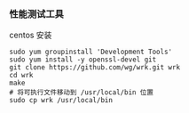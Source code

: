 ### 性能测试工具

centos 安装

```shell
sudo yum groupinstall 'Development Tools'
sudo yum install -y openssl-devel git 
git clone https://github.com/wg/wrk.git wrk
cd wrk
make
# 将可执行文件移动到 /usr/local/bin 位置
sudo cp wrk /usr/local/bin
```

